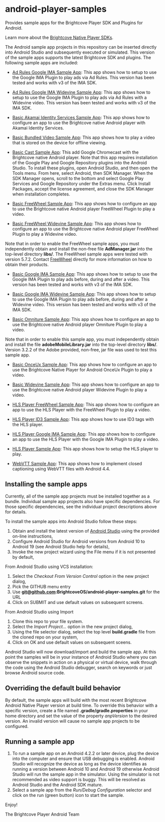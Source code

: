 android-player-samples
======================

Provides sample apps for the Brightcove Player SDK and Plugins for Android.

Learn more about the [Brightcove Native Player SDKs](http://docs.brightcove.com/en/video-cloud/mobile-sdks/index.html).

The Android sample app projects in this repository can be inserted directly into Android Studio and subsequently executed or simulated.
This version of the sample apps supports the latest Brightcove SDK and plugins.  The following sample apps are included:

* [Ad Rules Google IMA Sample App](https://github.com/BrightcoveOS/android-player-samples/tree/master/AdRulesIMASampleApp): This app shows how to setup to use the Google IMA Plugin to play ads via Ad Rules. This version has been tested and works with v3 of the IMA SDK.

* [Ad Rules Google IMA Widevine Sample App](https://github.com/BrightcoveOS/android-player-samples/tree/master/AdRulesIMAWidevineSampleApp): This app shows how to setup to use the Google IMA Plugin to play ads via Ad Rules with a Widevine video. This version has been tested and works with v3 of the IMA SDK.

* [Basic Akamai Identity Services Sample App](https://github.com/BrightcoveOS/android-player-samples/tree/master/BasicAISWebViewSampleApp): This app shows how to configure an app to use the Brightcove native Android player with Akamai Identity Services.

* [Basic Bundled Video Sample App](https://github.com/BrightcoveOS/android-player-samples/tree/master/BasicBundledVideoSampleApp): This app shows how to play a video that is stored on the device for offline viewing.

* [Basic Cast Sample App](https://github.com/BrightcoveOS/android-player-samples/tree/master/BasicCastSampleApp): This add Google Chromecast with the Brightcove native Android player. Note that this app requires installation of the Google Play and Google Repository plugins into the Android Studio. To install these plugins, open Android Studio, and then open the Tools menu. From here, select Android, then SDK Manager. When the SDK Manager opens, scroll to the bottom and select Google Play Services and Google Repository under the Extras menu. Click Install Packages, accept the license agreement, and close the SDK Manager when installation completes.

* [Basic FreeWheel Sample App](https://github.com/BrightcoveOS/android-player-samples/tree/master/BasicFreeWheelSampleApp): This app shows how to configure an app to use the Brightcove native Android player FreeWheel Plugin to play a video.

* [Basic FreeWheel Widevine Sample App](https://github.com/BrightcoveOS/android-player-samples/tree/master/BasicFreeWheelWidevineSampleApp): This app shows how to configure an app to use the Brightcove native Android player FreeWheel Plugin to play a Widevine video.

Note that in order to enable the FreeWheel sample apps, you must independently obtain and install the non-free file **AdManager.jar** into the top-level directory **libs/**.  The FreeWheel sample apps were tested with version 5.7.2.  Contact [FreeWheel](http://www.freewheel.tv/about/contact "FreeWheel") directly for more information on how to obtain their products.

* [Basic Google IMA Sample App](https://github.com/BrightcoveOS/android-player-samples/tree/master/BasicIMASampleApp): This app shows how to setup to use the Google IMA Plugin to play ads before, during and after a video. This version has been tested and works with v3 of the IMA SDK.

* [Basic Google IMA Widevine Sample App](https://github.com/BrightcoveOS/android-player-samples/tree/master/BasicIMAWidevineSampleApp): This app shows how to setup to use the Google IMA Plugin to play ads before, during and after a Widevine video. This version has been tested and works with v3 of the IMA SDK.

* [Basic Omniture Sample App](https://github.com/BrightcoveOS/android-player-samples/tree/master/BasicOmnitureSampleApp): This app shows how to configure an app to use the Brightcove native Android player Omniture Plugin to play a video.

Note that in order to enable this sample app, you must independently obtain and install the file **adobeMobileLibrary.jar** into the top-level directory **libs/**.  Version 3.2.2 of the Adobe provided, non-free, jar file was used to test this sample app.

* [Basic OnceUx Sample App](https://github.com/BrightcoveOS/android-player-samples/tree/master/BasicOnceUxSampleApp): This app shows how to configure an app to use the Brightcove Native Player for Android OnceUx Plugin to play a video.

* [Basic Widevine Sample App](https://github.com/BrightcoveOS/android-player-samples/tree/master/BasicWidevineSampleApp): This app shows how to configure an app to use the Brightcove native Android player Widevine Plugin to play a video.

* [HLS Player FreeWheel Sample App](https://github.com/BrightcoveOS/android-player-samples/tree/master/HLSPlayerFreeWheelSampleApp/src/main): This app shows how to configure an app to use the HLS Player with the FreeWheel Plugin to play a video.

* [HLS Player ID3 Sample App](https://github.com/BrightcoveOS/android-player-samples/tree/master/HLSPlayerID3SampleApp/src/main): This app shows how to use ID3 tags with the HLS player.

* [HLS Player Google IMA Sample App](https://github.com/BrightcoveOS/android-player-samples/tree/master/HLSPlayerIMASampleApp): This app shows how to configure an app to use the HLS Player with the Google IMA Plugin to play a video.

* [HLS Player Sample App](https://github.com/BrightcoveOS/android-player-samples/tree/master/HLSPlayerSampleApp/src/main): This app shows how to setup the HLS player to play.

* [WebVTT Sample App](https://github.com/BrightcoveOS/android-player-samples/tree/master/WebVTTSampleApp): This app shows how to implement closed captioning using WebVTT files with Android 4.4.

## Installing the sample apps
Currently, all of the sample app projects must be installed together as a bundle. Individual sample app projects also have specific dependencies. For those specific dependencies, see the individual project descriptions above for details.

To install the sample apps into Android Studio follow these steps:

1. Obtain and install the latest version of [Android Studio](http://developer.android.com/sdk/installing/studio.html) using the provided on-line instructions,
1. Configure Android Studio for Android versions from Android 10 to Android 19 (see Android Studio help for details),
1. Invoke the new project wizard using the File menu if it is not presented by default,

From Android Studio using VCS installation:

1. Select the *Checkout From Version Control* option in the new project dialog,
1. Pick the GITHUB menu entry
1. Use **git@github.com:BrightcoveOS/android-player-samples.git** for the URL
1. Click on SUBMIT and use default values on subsequent screens.

From Android Studio using Import

1. Clone this repo to your file system.
1. Select the *Import Project...* option in the new project dialog,
1. Using the file selector dialog, select the top level **build.gradle** file from the cloned repo on your system,
1. Click on OK and use default values on subsequent sceens.

Android Studio will now download/import and build the sample app.  At this point the samples will be in your instance of Android Studio where you can observe the snippets in action on a physical or virtual device, walk through the code using the Android Studio debugger, search on keywords or just browse Android source code.

## Overriding the default build behavior
By default, the sample apps will build with the most recent Brightcove Android Native Player version at build time. To override this behavior with a specific version, create a file named **.gradle/gradle.properties** in your home directory and set the value of the property *anpVersion* to the desired version.  An invalid version will cause no sample app projects to be configured.

## Running a sample app
1. To run a sample app on an Android 4.2.2 or later device, plug the device into the computer and ensure that USB debugging is enabled.  Android Studio will recognize the device as long as the device identifies as running a version between Android 10 and Android 19 otherwise Android Studio will run the sample app in the simulator.  Using the simulator is not recommended as video support is buggy.  This will be resolved as Android Studio and the Android SDK mature.
1. Select a sample app from the *Run/Debug Configuration* selector and click on the run (green button) icon to start the sample.

Enjoy!

The Brightcove Player Android Team
